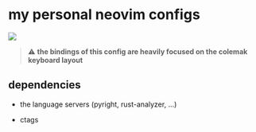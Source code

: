 # my personal neovim configs

![](https://postimg.cc/PCFym9zX)

> :warning: **the bindings of this config are heavily focused on the colemak keyboard layout**

## dependencies 

- the language servers (pyright, rust-analyzer, ...)

- ctags 


